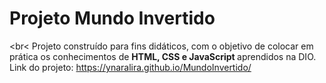 # Projeto Mundo Invertido
<br< Projeto construído para fins didáticos, com o objetivo de colocar em prática os conhecimentos de <strong> HTML, CSS e JavaScript </strong> aprendidos na DIO.
Link do projeto: <a href="https://ynaralira.github.io/MundoInvertido/">https://ynaralira.github.io/MundoInvertido/</a>
